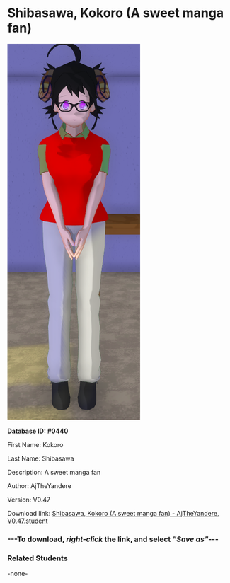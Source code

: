 # Shibasawa, Kokoro (A sweet manga fan)

<img src="Files/Shibasawa, Kokoro (A sweet manga fan).png" title="Shibasawa, Kokoro (A sweet manga fan) - AjTheYandere, V0.47">

**Database ID: #0440**

First Name: Kokoro

Last Name: Shibasawa

Description: A sweet manga fan

Author: AjTheYandere

Version: V0.47

Download link: <a href="https://raw.githubusercontent.com/Arbiter1223/Daigaku-Gurashi-Custom-Students/master/Students/Files/Shibasawa%2C%20Kokoro%20(A%20sweet%20manga%20fan)%20-%20AjTheYandere%2C%20V0.47.student">Shibasawa, Kokoro (A sweet manga fan) - AjTheYandere, V0.47.student</a>

### ---**To download, _right-click_ the link, and select _"Save as"_**---

### Related Students

-none-
